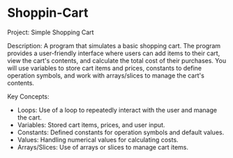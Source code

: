 # Shoppin-Cart

Project: Simple Shopping Cart

Description:
A program that simulates a basic shopping cart. The program provides a user-friendly interface where users can add items to their cart, view the cart's contents, and calculate the total cost of their purchases. You will use variables to store cart items and prices, constants to define operation symbols, and work with arrays/slices to manage the cart's contents.

Key Concepts:

- Loops: Use of a loop to repeatedly interact with the user and manage the cart.
- Variables: Stored cart items, prices, and user input.
- Constants: Defined constants for operation symbols and default values.
- Values: Handling numerical values for calculating costs.
- Arrays/Slices: Use of arrays or slices to manage cart items.

